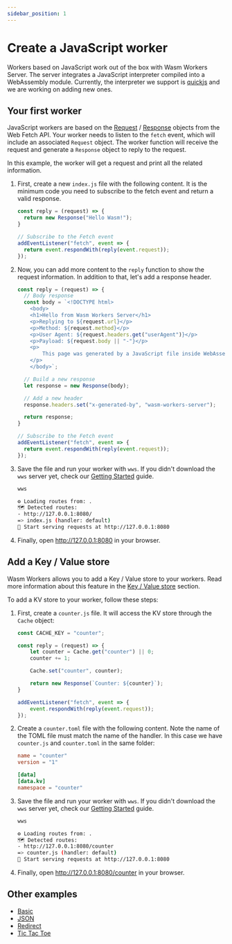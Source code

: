 ```yaml
---
sidebar_position: 1
---
```


# Create a JavaScript worker

Workers based on JavaScript work out of the box with Wasm Workers Server. The server integrates a JavaScript interpreter compiled into a WebAssembly module. Currently, the interpreter we support is [quickjs](https://bellard.org/quickjs/) and we are working on adding new ones.

## Your first worker

JavaScript workers are based on the [Request](https://developer.mozilla.org/en-US/docs/Web/API/Request) / [Response](https://developer.mozilla.org/en-US/docs/Web/API/Response) objects from the Web Fetch API. Your worker needs to listen to the `fetch` event, which will include an associated `Request` object. The worker function will receive the request and generate a `Response` object to reply to the request.

In this example, the worker will get a request and print all the related information.

1. First, create a new `index.js` file with the following content. It is the minimum code you need to subscribe to the fetch event and return a valid response.

    ```javascript title="./index.js"
    const reply = (request) => {
      return new Response("Hello Wasm!");
    }

    // Subscribe to the Fetch event
    addEventListener("fetch", event => {
      return event.respondWith(reply(event.request));
    });
    ```

1. Now, you can add more content to the `reply` function to show the request information. In addition to that, let's add a response header.

    ```javascript title="./index.js"
    const reply = (request) => {
      // Body response
      const body = `<!DOCTYPE html>
        <body>
        <h1>Hello from Wasm Workers Server</h1>
        <p>Replying to ${request.url}</p>
        <p>Method: ${request.method}</p>
        <p>User Agent: ${request.headers.get("userAgent")}</p>
        <p>Payload: ${request.body || "-"}</p>
        <p>
            This page was generated by a JavaScript file inside WebAssembly
        </p>
        </body>`;

      // Build a new response
      let response = new Response(body);

      // Add a new header
      response.headers.set("x-generated-by", "wasm-workers-server");

      return response;
    }

    // Subscribe to the Fetch event
    addEventListener("fetch", event => {
      return event.respondWith(reply(event.request));
    });
    ```

1. Save the file and run your worker with `wws`. If you didn't download the `wws` server yet, check our [Getting Started](../start.md) guide.

    ```bash
    wws

    ⚙️ Loading routes from: .
    🗺 Detected routes:
    - http://127.0.0.1:8080/
    => index.js (handler: default)
    🚀 Start serving requests at http://127.0.0.1:8080
    ```

1. Finally, open <http://127.0.0.1:8080> in your browser.

## Add a Key / Value store

Wasm Workers allows you to add a Key / Value store to your workers. Read more information about this feature in the [Key / Value store](../features/key-value.md) section.

To add a KV store to your worker, follow these steps:

1. First, create a `counter.js` file. It will access the KV store through the `Cache` object:

    ```javascript title="./counter.js"
    const CACHE_KEY = "counter";

    const reply = (request) => {
        let counter = Cache.get("counter") || 0;
        counter += 1;

        Cache.set("counter", counter);

        return new Response(`Counter: ${counter}`);
    }

    addEventListener("fetch", event => {
        event.respondWith(reply(event.request));
    });
    ```

1. Create a `counter.toml` file with the following content. Note the name of the TOML file must match the name of the handler. In this case we have `counter.js` and `counter.toml` in the same folder:

    ```toml title="./counter.toml"
    name = "counter"
    version = "1"

    [data]
    [data.kv]
    namespace = "counter"
    ```

1. Save the file and run your worker with `wws`. If you didn't download the `wws` server yet, check our [Getting Started](../start.md) guide.

    ```bash
    wws

    ⚙️ Loading routes from: .
    🗺 Detected routes:
    - http://127.0.0.1:8080/counter
    => counter.js (handler: default)
    🚀 Start serving requests at http://127.0.0.1:8080
    ```

1. Finally, open <http://127.0.0.1:8080/counter> in your browser.

## Other examples

* [Basic](https://github.com/vmware-labs/wasm-workers-server/tree/main/examples/js-basic/handler.js)
* [JSON](https://github.com/vmware-labs/wasm-workers-server/tree/main/examples/js-json/handler.js)
* [Redirect](https://github.com/vmware-labs/wasm-workers-server/tree/main/examples/js-redirect/handler.js)
* [Tic Tac Toe](https://github.com/vmware-labs/wasm-workers-server/tree/main/examples/js-tictactoe/handler.js)